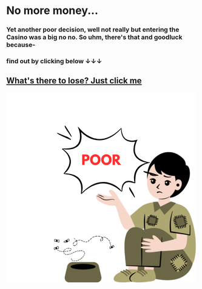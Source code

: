 # No more money...

### Yet another poor decision, well not really but entering the Casino was a big no no. So uhm, there's that and goodluck because-

### find out by clicking below ↓↓↓

## [What's there to lose? Just click me](bad-ending.md)

![alt text](<../images-used/poor.png>)
